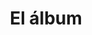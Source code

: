 ---
layout: libro
title: El álbum
flipbook: https://www.yumpu.com/xx/embed/view/s7XtrRTFkahCqUp1
permalink: /libros/el_album/
---